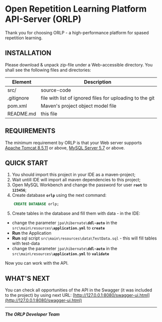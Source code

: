 Open Repetition Learning Platform API-Server (ORLP)
==================================================


Thank you for choosing ORLP - a high-performance platform for spased repetition learning.


INSTALLATION
------------

Please download & unpack zip-file under a Web-accessible directory. You shall see the following files and directories:

| Element |Description |
| ------ | ------ |
| src/ |source-code|
|.gitignore|file with list of ignored files for uploading to the git|
|pom.xml|Maven's project object model file|
|README.md|this file|


REQUIREMENTS
------------

The minimum requirement by ORLP is that your Web server supports [Apache Tomcat 8.5.11](https://tomcat.apache.org/download-80.cgi) or above, 
[MySQL Server 5.7](https://dev.mysql.com/downloads/mysql/) or above. 


QUICK START
-----------

1. You should import this project in your IDE as a maven-project;
2. Wait untill IDE will import all maven dependencies to this project;
3. Open MySQL Workbench and change the password for user **`root`** to **`123456`**;
4. Create database **`orlp`** using the next command:

```sql
    CREATE DATABASE orlp;
```
5. Create tables in the database and fill them with data - in the IDE:
-  change the parameter `jpa\hibernate\`**`ddl-auto`** in the `src\main\resources\`**`application.yml`** to **`create`**
-  **Run** the Application
-  **Run** sql script `src\main\resources\data\TestData.sql` - this will fill tables with test-data
-  change the parameter `jpa\hibernate\`**`ddl-auto`** in the `src\main\resources\`**`application.yml`** to **`validate`**

Now you can work with the API.


WHAT'S NEXT
-----------

You can check all opportunities of the API in the Swagger (it was included to the project) by using next URL:
[http://127.0.0.1:8080/swagger-ui.html](http://127.0.0.1:8080/swagger-ui.html)

-----------

***The ORLP Developer Team***
